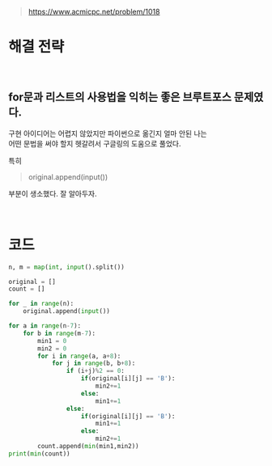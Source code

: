 > [ https://www.acmicpc.net/problem/1018 ]( https://www.acmicpc.net/problem/1018 )   

# 해결 전략

</br>

## for문과 리스트의 사용법을 익히는 좋은 브루트포스 문제였다.

구현 아이디어는 어렵지 않았지만 파이썬으로 옮긴지 얼마 안된 나는    
어떤 문법을 써야 할지 헷갈려서 구글링의 도움으로 풀었다.

특히
> original.append(input())

부분이 생소했다. 잘 알아두자.


</br>

# 코드

```python
n, m = map(int, input().split())

original = []
count = []

for _ in range(n):
    original.append(input())

for a in range(n-7):
    for b in range(m-7):
        min1 = 0
        min2 = 0
        for i in range(a, a+8):
            for j in range(b, b+8):
                if (i+j)%2 == 0:
                    if(original[i][j] == 'B'):
                        min2+=1
                    else:
                        min1+=1
                else:
                    if(original[i][j] == 'B'):
                        min1+=1
                    else:
                        min2+=1
        count.append(min(min1,min2))
print(min(count))
```